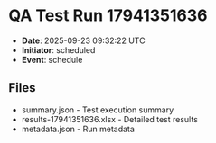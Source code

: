 # QA Test Run 17941351636

- **Date**: 2025-09-23 09:32:22 UTC
- **Initiator**: scheduled
- **Event**: schedule

## Files
- summary.json - Test execution summary
- results-17941351636.xlsx - Detailed test results
- metadata.json - Run metadata
